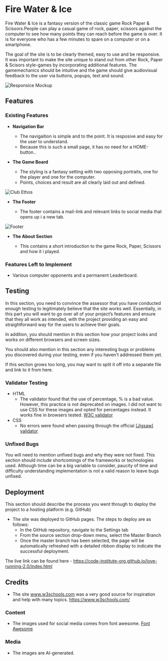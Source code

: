 # Fire Water & Ice
Fire Water & Ice is a fantasy version of the classic game Rock Paper & Scissors.People can play a casual game of rock, paper, scissors against the computer to see how many points they can reach before the game is over. It is for everyone who has a few minutes to spare on a computer or on a smartphone.

The goal of the site is to be clearly themed, easy to use and be responsive. It was important to make the site unique to stand out from other Rock, Paper & Scisors style-games by incorporating additional features.
The gamemechanics should be intuitive and the game should give audiovisual feedback to the user via buttons, popups, text and sound.

![Responsice Mockup](https://github.com/lucyrush/readme-template/blob/master/media/love_running_mockup.png)

## Features 

### Existing Features

- __Navigation Bar__

  - The navigaition is simple and to the point. It is resposive and easy for the user to understand.
  - Because this is such a small page, it has no need for a HOME-button.. 


- __The Game Board__

  - The styling is a fantasy setting with two opposing portraits, one for the player and one for the computer. 
  - Points, choices and result are all clearly laid out and defined. 

![Club Ethos](https://github.com/lucyrush/readme-template/blob/master/media/love_running_ethos.png)

- __The Footer__ 

  - The footer contains a mail-link and relevant links to social media that opens up i a new tab. 

![Footer](https://github.com/lucyrush/readme-template/blob/master/media/love_running_footer.png)

- __The About Section__

  - This contains a short introduction to the game Rock, Paper, Scissors and how it i played. 

### Features Left to Implement

- Various computer opponents and a permanent Leaderboard.

## Testing 

In this section, you need to convince the assessor that you have conducted enough testing to legitimately believe that the site works well. Essentially, in this part you will want to go over all of your project’s features and ensure that they all work as intended, with the project providing an easy and straightforward way for the users to achieve their goals.

In addition, you should mention in this section how your project looks and works on different browsers and screen sizes.

You should also mention in this section any interesting bugs or problems you discovered during your testing, even if you haven't addressed them yet.

If this section grows too long, you may want to split it off into a separate file and link to it from here.


### Validator Testing 

- HTML
  - The validator found that the use of percentage, % is a bad value. However, this practice is not deprecated on images. I did not want to use CSS for these images and opted for percentages instead. It works fine in browsers tested.  [W3C validator](https://validator.w3.org/nu/?doc=https%3A%2F%2Fcode-institute-org.github.io%2Flove-running-2.0%2Findex.html)
- CSS
  - No errors were found when passing through the official [(Jigsaw) validator](https://jigsaw.w3.org/css-validator/validator?uri=https%3A%2F%2Fvalidator.w3.org%2Fnu%2F%3Fdoc%3Dhttps%253A%252F%252Fcode-institute-org.github.io%252Flove-running-2.0%252Findex.html&profile=css3svg&usermedium=all&warning=1&vextwarning=&lang=en#css)

### Unfixed Bugs

You will need to mention unfixed bugs and why they were not fixed. This section should include shortcomings of the frameworks or technologies used. Although time can be a big variable to consider, paucity of time and difficulty understanding implementation is not a valid reason to leave bugs unfixed. 

## Deployment

This section should describe the process you went through to deploy the project to a hosting platform (e.g. GitHub) 

- The site was deployed to GitHub pages. The steps to deploy are as follows: 
  - In the GitHub repository, navigate to the Settings tab 
  - From the source section drop-down menu, select the Master Branch
  - Once the master branch has been selected, the page will be automatically refreshed with a detailed ribbon display to indicate the successful deployment. 

The live link can be found here - https://code-institute-org.github.io/love-running-2.0/index.html 


## Credits 

- The site www.w3schools.com was a very good source for inspiration and help with many topics. https://www.w3schools.com/

### Content 

- The images used for social media comes from font awesome. [Font Awesome](https://fontawesome.com/)

### Media

- The images are AI-generated.
